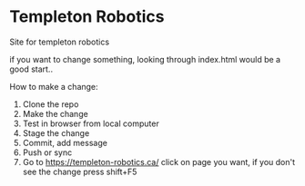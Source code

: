# Templeton Robotics
Site for templeton robotics

if you want to change something, looking through index.html would be a good start..

How to make a change:
  1. Clone the repo
  2. Make the change
  3. Test in browser from local computer
  4. Stage the change
  5. Commit, add message
  6. Push or sync
  7. Go to https://templeton-robotics.ca/ click on page you want, if you don't see the change press shift+F5
